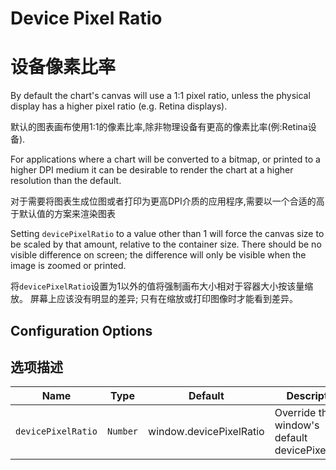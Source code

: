 # Device Pixel Ratio

# 设备像素比率

By default the chart's canvas will use a 1:1 pixel ratio, unless the physical display has a higher pixel ratio (e.g. Retina displays).

默认的图表画布使用1:1的像素比率,除非物理设备有更高的像素比率(例:Retina设备).

For applications where a chart will be converted to a bitmap, or printed to a higher DPI medium it can be desirable to render the chart at a higher resolution than the default.

对于需要将图表生成位图或者打印为更高DPI介质的应用程序,需要以一个合适的高于默认值的方案来渲染图表

Setting `devicePixelRatio` to a value other than 1 will force the canvas size to be scaled by that amount, relative to the container size. There should be no visible difference on screen; the difference will only be visible when the image is zoomed or printed.

将`devicePixelRatio`设置为1以外的值将强制画布大小相对于容器大小按该量缩放。 屏幕上应该没有明显的差异; 只有在缩放或打印图像时才能看到差异。

## Configuration Options

## 选项描述

| Name | Type | Default | Description
| ---- | ---- | ------- | -----------
| `devicePixelRatio` | `Number` | window.devicePixelRatio | Override the window's default devicePixelRatio.
